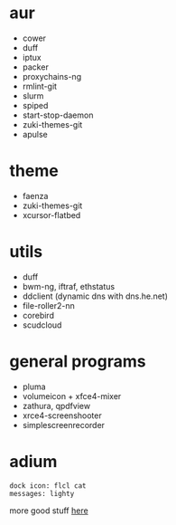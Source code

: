 

# aur

* cower
* duff
* iptux
* packer
* proxychains-ng
* rmlint-git
* slurm
* spiped
* start-stop-daemon
* zuki-themes-git
* apulse

# theme

* faenza
* zuki-themes-git
* xcursor-flatbed

# utils

* duff
* bwm-ng, iftraf, ethstatus
* ddclient (dynamic dns with dns.he.net)
* file-roller2-nn
* corebird
* scudcloud

# general programs

* pluma
* volumeicon + xfce4-mixer
* zathura, qpdfview
* xrce4-screenshooter
* simplescreenrecorder

# adium

    dock icon: flcl cat
    messages: lighty

more good stuff [here](http://kmandla.wikispaces.com/)

